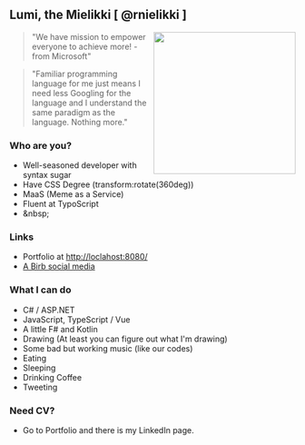 ## Lumi, the Mielikki [ @rnielikki ]

<img align="right" width="250px" src="https://rnielikki.github.io/Blog/contents/files/csharp9/brain.jpg">

> "We have mission to empower everyone to achieve more! - from Microsoft"

> "Familiar programming language for me just means I need less Googling for the language and I understand the same paradigm as the language. Nothing more."

### Who are you?

* Well-seasoned developer with syntax sugar
* Have CSS Degree (transform:rotate(360deg))
* MaaS (Meme as a Service)
* Fluent at TypoScript
* \&nbsp;

### Links
* Portfolio at [http://loclahost:8080/](https://rnielikki.github.io/) <!-- it's joke, please don't change loclahost -->
* [A Birb social media](https://twitter.com/rnielikki)

### What I can do

* C# / ASP.NET
* JavaScript, TypeScript / Vue
* A little F# and Kotlin
* Drawing (At least you can figure out what I'm drawing)
* Some bad but working music (like our codes)
* Eating
* Sleeping
* Drinking Coffee
* Tweeting

### Need CV?

* Go to Portfolio and there is my LinkedIn page.
